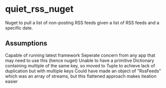 # quiet_rss_nuget
Nuget to pull a list of non-posting RSS feeds given a list of RSS feeds and a specific date. 

## Assumptions
Capable of running latest framework
Seperate concern from any app that may need to use this (hence nuget)
Unable to have a primitive Dictionary containing multiple of the same key, so moved to Tuple to achieve lack of duplication but with multiple keys
    Could have made an object of "RssFeeds" which was an array of streams, but this flattened approach makes iteation easier

